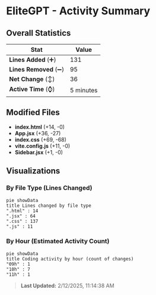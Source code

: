 # EliteGPT - Activity Summary 

## Overall Statistics

| Stat                   | Value                                                             |
| ---------------------- | ----------------------------------------------------------------- |
| **Lines Added** (➕)   | 131                                          |
| **Lines Removed** (➖) | 95                                        |
| **Net Change** (↕)    | 36                |
| **Active Time** (⌚)   | 5 minutes |


## Modified Files
- **index.html** (+14, -0)
- **App.jsx** (+36, -27)
- **index.css** (+69, -68)
- **vite.config.js** (+11, -0)
- **Sidebar.jsx** (+1, -0)

## Visualizations

### By File Type (Lines Changed)

```mermaid
pie showData
title Lines changed by file type
".html" : 14
".jsx" : 64
".css" : 137
".js" : 11
```

### By Hour (Estimated Activity Count)

```mermaid
pie showData
title Coding activity by hour (count of changes)
"09h" : 1
"10h" : 7
"11h" : 1
```


> **Last Updated:** 2/12/2025, 11:14:38 AM
